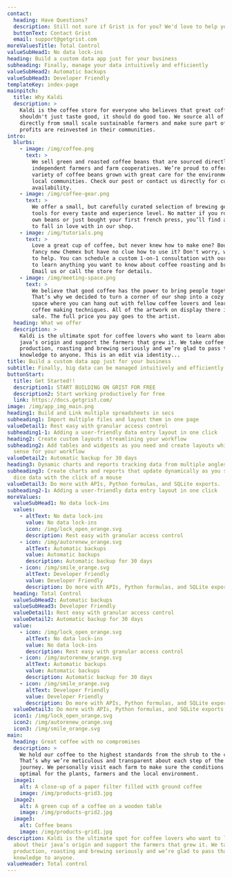 ```yaml
---
contact:
  heading: Have Questions?
  description: Still not sure if Grist is for you? We'd love to help you figure it out.
  buttonText: Contact Grist
  email: support@getgrist.com
moreValuesTitle: Total Control
valueSubHead1: No data lock-ins
heading: Build a custom data app just for your business
subheading: Finally, manage your data intuitively and efficiently
valueSubHead2: Automatic backups
valueSubHead3: Developer Friendly
templateKey: index-page
mainpitch:
  title: Why Kaldi
  description: >
    Kaldi is the coffee store for everyone who believes that great coffee
    shouldn't just taste good, it should do good too. We source all of our beans
    directly from small scale sustainable farmers and make sure part of the
    profits are reinvested in their communities.
intro:
  blurbs:
    - image: /img/coffee.png
      text: >
        We sell green and roasted coffee beans that are sourced directly from
        independent farmers and farm cooperatives. We’re proud to offer a
        variety of coffee beans grown with great care for the environment and
        local communities. Check our post or contact us directly for current
        availability.
    - image: /img/coffee-gear.png
      text: >
        We offer a small, but carefully curated selection of brewing gear and
        tools for every taste and experience level. No matter if you roast your
        own beans or just bought your first french press, you’ll find a gadget
        to fall in love with in our shop.
    - image: /img/tutorials.png
      text: >
        Love a great cup of coffee, but never knew how to make one? Bought a
        fancy new Chemex but have no clue how to use it? Don't worry, we’re here
        to help. You can schedule a custom 1-on-1 consultation with our baristas
        to learn anything you want to know about coffee roasting and brewing.
        Email us or call the store for details.
    - image: /img/meeting-space.png
      text: >
        We believe that good coffee has the power to bring people together.
        That’s why we decided to turn a corner of our shop into a cozy meeting
        space where you can hang out with fellow coffee lovers and learn about
        coffee making techniques. All of the artwork on display there is for
        sale. The full price you pay goes to the artist.
  heading: What we offer
  description: >
    Kaldi is the ultimate spot for coffee lovers who want to learn about their
    java’s origin and support the farmers that grew it. We take coffee
    production, roasting and brewing seriously and we’re glad to pass that
    knowledge to anyone. This is an edit via identity...
title: Build a custom data app just for your business
subtitle: Finally, big data can be managed intuitively and efficiently
buttonStart:
  title: Get Started!!
  description1: START BUILDING ON GRIST FOR FREE
  description2: Start working productively for free
  link: https://docs.getgrist.com/
image: /img/app_img_main.png
heading1: Build and Link multiple spreadsheets in secs
subheading1: Import multiple files and layout them in one page
valueDetail1: Rest easy with granular access control
subheading1-1: Adding a user-friendly data entry layout in one click
heading2: Create custom layouts streamlining your workflow
subheading2: Add tables and widgests as you need and create layouts which makes
  sense for your workflow
valueDetail2: Automatic backup for 30 days
heading3: Dynamic charts and reports tracking data from multiple angles
subheading3: Create charts and reports that update dynamically as you slice and
  dice data with the click of a mouse
valueDetail3: Do more with APIs, Python formulas, and SQLite exports.
subheading2-1: Adding a user-friendly data entry layout in one click
moreValues:
  valueSubHead1: No data lock-ins
  values:
    - altText: No data lock-ins
      value: No data lock-ins
      icon: /img/lock_open_orange.svg
      description: Rest easy with granular access control
    - icon: /img/autorenew_orange.svg
      altText: Automatic backups
      value: Automatic backups
      description: Automatic backup for 30 days
    - icon: /img/smile_orange.svg
      altText: Developer Friendly
      value: Developer Friendly
      description: Do more with APIs, Python formulas, and SQLite exports.
  heading: Total Control
  valueSubHead2: Automatic backups
  valueSubHead3: Developer Friendly
  valueDetail1: Rest easy with granular access control
  valueDetail2: Automatic backup for 30 days
  value:
    - icon: /img/lock_open_orange.svg
      altText: No data lock-ins
      value: No data lock-ins
      description: Rest easy with granular access control
    - icon: /img/autorenew_orange.svg
      altText: Automatic backups
      value: Automatic backups
      description: Automatic backup for 30 days
    - icon: /img/smile_orange.svg
      altText: Developer Friendly
      value: Developer Friendly
      description: Do more with APIs, Python formulas, and SQLite exports.
  valueDetail3: Do more with APIs, Python formulas, and SQLite exports.
  icon1: /img/lock_open_orange.svg
  icon2: /img/autorenew_orange.svg
  icon3: /img/smile_orange.svg
main:
  heading: Great coffee with no compromises
  description: >
    We hold our coffee to the highest standards from the shrub to the cup.
    That’s why we’re meticulous and transparent about each step of the coffee’s
    journey. We personally visit each farm to make sure the conditions are
    optimal for the plants, farmers and the local environment.
  image1:
    alt: A close-up of a paper filter filled with ground coffee
    image: /img/products-grid3.jpg
  image2:
    alt: A green cup of a coffee on a wooden table
    image: /img/products-grid2.jpg
  image3:
    alt: Coffee beans
    image: /img/products-grid1.jpg
description: Kaldi is the ultimate spot for coffee lovers who want to learn
  about their java’s origin and support the farmers that grew it. We take coffee
  production, roasting and brewing seriously and we’re glad to pass that
  knowledge to anyone.
valueHeader: Total control
---
```

